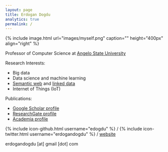 ```yaml
---
layout: page 
title: Erdogan Dogdu
analytics: true
permalink: / 
---
```

 
{% include image.html url="images/myself.png" caption="" height="400px" align="right" %} 

Professor of Computer Science at <a href="https://www.angelo.edu/content/profiles/9482-erdoan-dodu" target="_new">Angelo State University</a>

Research Interests:
- Big data
- Data science and machine learning
- <a href="https://www.w3.org/standards/semanticweb/" target="_blank">Semantic web</a> and <a href="http://linkeddata.org" target="_blank">linked data</a>
- Internet of Things (IoT)

Publications:
- <a href="https://scholar.google.com/citations?user=qf_m43MAAAAJ&hl=en" target="_blank">Google Scholar profile</a>
- <a href="https://www.researchgate.net/profile/Erdogan_Dogdu" target="_blank">ResearchGate profile</a>
- <a href="https://angelo.academia.edu/ErdoganDogdu" target="_blank">Academia profile</a>

{% include icon-github.html username="edogdu" %} /
{% include icon-twitter.html username="erdogandogdu" %} /
<i class='fa fa-fire'></i> <a href="http://edogdu.github.io">website</a>

<i class="fa fa-envelope" aria-hidden="true"></i> erdogandogdu [at] gmail [dot] com



